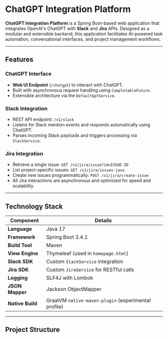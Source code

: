 #  ChatGPT Integration Platform

**ChatGPT Integration Platform** is a Spring Boot-based web application that integrates OpenAI's ChatGPT with **Slack** and **Jira** APIs. Designed as a modular and extensible backend, this application facilitates AI-powered task automation, conversational interfaces, and project management workflows.

---

##  Features

###  ChatGPT Interface
- **Web UI Endpoint** (`/chatgpt`) to interact with ChatGPT.
- Built with asynchronous request handling using `CompletableFuture`.
- Extensible architecture via the `DefaultGptService`.

###  Slack Integration
- REST API endpoint: `/v1/slack`
- Listens for Slack mention events and responds automatically using ChatGPT.
- Parses incoming Slack payloads and triggers processing via `SlackService`.

###  Jira Integration
- Retrieve a single issue: `GET /v1/jira/issue?id=ISSUE-ID`
- List project-specific issues: `GET /v1/jira/issues-java`
- Create new issues programmatically: `POST /v1/jira/create-issue`
- All Jira interactions are asynchronous and optimized for speed and scalability.

---

##  Technology Stack

| Component        | Details                                    |
|------------------|--------------------------------------------|
| **Language**     | Java 17                                    |
| **Framework**    | Spring Boot 3.4.1                          |
| **Build Tool**   | Maven                                      |
| **View Engine**  | Thymeleaf (used in `homepage.html`)        |
| **Slack SDK**    | Custom `SlackService` integration          |
| **Jira SDK**     | Custom `JiraService` for RESTful calls     |
| **Logging**      | SLF4J with Lombok                          |
| **JSON Mapper**  | Jackson ObjectMapper                       |
| **Native Build** | GraalVM `native-maven-plugin` (experimental profile) |

---

## Project Structure

